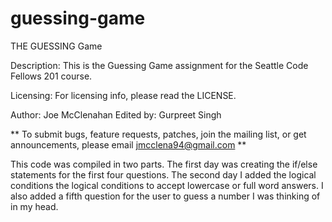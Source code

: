 # guessing-game
THE GUESSING Game

Description: This is the Guessing Game assignment for the Seattle Code Fellows 201 course.

Licensing: For licensing info, please read the LICENSE.

Author: Joe McClenahan
Edited by: Gurpreet Singh

** To submit bugs, feature requests, patches, join the mailing list, or get announcements, please email jmcclena94@gmail.com **

This code was compiled in two parts.  The first day was creating the if/else statements for the first four questions.  The second day I added the logical conditions the logical conditions to accept lowercase or full word answers.  I also added a fifth question for the user to guess a number I was thinking of in my head.
